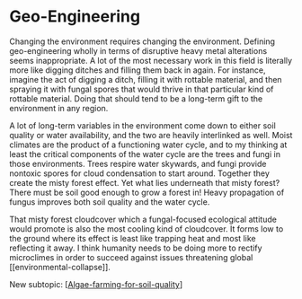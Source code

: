 # Geo-Engineering

Changing the environment requires changing the environment.  Defining geo-engineering wholly in terms of disruptive heavy metal alterations seems inappropriate.  A lot of the most necessary work in this field is literally more like digging ditches and filling them back in again.  For instance, imagine the act of digging a ditch, filling it with rottable material, and then spraying it with fungal spores that would thrive in that particular kind of rottable material.  Doing that should tend to be a long-term gift to the environment in any region.

A lot of long-term variables in the environment come down to either soil quality or water availability, and the two are heavily interlinked as well.  Moist climates are the product of a functioning water cycle, and to my thinking at least the critical components of the water cycle are the trees and fungi in those environments.  Trees respire water skywards, and fungi provide nontoxic spores for cloud condensation to start around.  Together they create the misty forest effect.  Yet what lies underneath that misty forest?  There must be soil good enough to grow a forest in!  Heavy propagation of fungus improves both soil quality and the water cycle.

That misty forest cloudcover which a fungal-focused ecological attitude would promote is also the most cooling kind of cloudcover.  It forms low to the ground where its effect is least like trapping heat and most like reflecting it away.  I think humanity needs to be doing more to rectify microclimes in order to succeed against issues threatening global [[environmental-collapse]].

New subtopic:
[[Algae-farming-for-soil-quality]]

[//begin]: # "Autogenerated link references for markdown compatibility"
[Algae-farming-for-soil-quality]: algae-farming-for-soil-quality "Algae Farming for Soil Quality"
[//end]: # "Autogenerated link references"